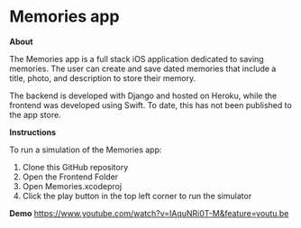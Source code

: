 # Memories app

**About**

The Memories app is a full stack iOS application dedicated to saving memories. The user can create and save dated memories that include a title, photo, and description to store their memory.

The backend is developed with Django and hosted on Heroku, while the frontend was developed using Swift. To date, this has not been published to the app store.

**Instructions**

To run a simulation of the Memories app:
1. Clone this GitHub repository
2. Open the Frontend Folder
3. Open Memories.xcodeproj
4. Click the play button in the top left corner to run the simulator

**Demo**
https://www.youtube.com/watch?v=IAquNRi0T-M&feature=youtu.be
